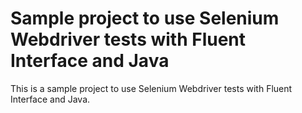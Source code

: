 # Sample project to use Selenium Webdriver tests with Fluent Interface and Java

This is a sample project to use Selenium Webdriver tests with Fluent Interface and Java.
